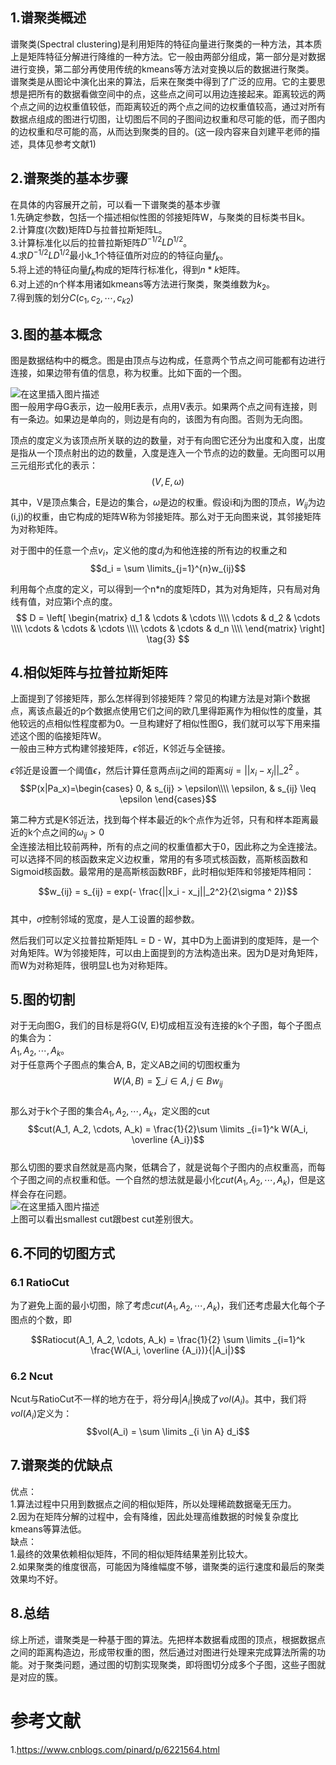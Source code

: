 ## 1.谱聚类概述
谱聚类(Spectral clustering)是利用矩阵的特征向量进行聚类的一种方法，其本质上是矩阵特征分解进行降维的一种方法。它一般由两部分组成，第一部分是对数据进行变换，第二部分再使用传统的kmeans等方法对变换以后的数据进行聚类。  
谱聚类是从图论中演化出来的算法，后来在聚类中得到了广泛的应用。它的主要思想是把所有的数据看做空间中的点，这些点之间可以用边连接起来。距离较远的两个点之间的边权重值较低，而距离较近的两个点之间的边权重值较高，通过对所有数据点组成的图进行切图，让切图后不同的子图间边权重和尽可能的低，而子图内的边权重和尽可能的高，从而达到聚类的目的。(这一段内容来自刘建平老师的描述，具体见参考文献1)  

## 2.谱聚类的基本步骤
在具体的内容展开之前，可以看一下谱聚类的基本步骤  
1.先确定参数，包括一个描述相似性图的邻接矩阵W，与聚类的目标类书目k。  
2.计算度(次数)矩阵D与拉普拉斯矩阵L。  
3.计算标准化以后的拉普拉斯矩阵$D^{-1/2}LD^{1/2}$。  
4.求$D^{-1/2}LD^{1/2}$最小k_1个特征值所对应的的特征向量$f_k$。  
5.将上述的特征向量$f_k$构成的矩阵行标准化，得到$n*k$矩阵。  
6.对上述的n个样本用诸如kmeans等方法进行聚类，聚类维数为$k_2$。  
7.得到簇的划分$C(c_1, c_2, \cdots, c_{k2})$  

## 3.图的基本概念
图是数据结构中的概念。图是由顶点与边构成，任意两个节点之间可能都有边进行连接，如果边带有值的信息，称为权重。比如下面的一个图。  

![在这里插入图片描述](https://github.com/bitcarmanlee/easy-algorithm-interview-photo/blob/master/traditional-algorithm/cluster/spectral/1.png)  
图一般用字母G表示，边一般用E表示，点用V表示。如果两个点之间有连接，则有一条边。如果边是单向的，则边是有向的，该图为有向图。否则为无向图。  

顶点的度定义为该顶点所关联的边的数量，对于有向图它还分为出度和入度，出度是指从一个顶点射出的边的数量，入度是连入一个节点的边的数量。无向图可以用三元组形式化的表示：  
$$(V, E, \omega)$$  

其中，V是顶点集合，E是边的集合，$\omega$是边的权重。假设i和j为图的顶点，$W_{ij}$为边(i,j)的权重，由它构成的矩阵W称为邻接矩阵。那么对于无向图来说，其邻接矩阵为对称矩阵。  

对于图中的任意一个点$v_i$，定义他的度$d_i$为和他连接的所有边的权重之和  
$$d_i = \sum \limits_{j=1}^{n}w_{ij}$$  

利用每个点度的定义，可以得到一个n*n的度矩阵D，其为对角矩阵，只有局对角线有值，对应第i个点的度。  
$$
 D = \left[
 \begin{matrix}
   d_1 & \cdots & \cdots \\\\
   \cdots & d_2 & \cdots \\\\
   \cdots & \cdots & \cdots \\\\
   \cdots & \cdots & d_n \\\\
  \end{matrix}
  \right] \tag{3}
$$

## 4.相似矩阵与拉普拉斯矩阵
上面提到了邻接矩阵，那么怎样得到邻接矩阵？常见的构建方法是对第i个数据点，离该点最近的p个数据点使用它们之间的欧几里得距离作为相似性的度量，其他较远的点相似性程度都为0。一旦构建好了相似性图G，我们就可以写下用来描述这个图的临接矩阵W。  
一般由三种方式构建邻接矩阵，$\epsilon$邻近，K邻近与全链接。  

$\epsilon$邻近是设置一个阈值$\epsilon$，然后计算任意两点ij之间的距离$s_{}ij = || x_i - x_j || \_2 ^ 2$  。    
$$P(x|Pa_x)=\begin{cases} 
		0, & s_{ij} > \epsilon\\\\ 
		\epsilon, & s_{ij} \leq \epsilon 
\end{cases}$$  

第二种方式是K邻近法，找到每个样本最近的k个点作为近邻，只有和样本距离最近的k个点之间的$\omega_{ij} > 0$  
全连接法相比较前两种，所有的点之间的权重值都大于0，因此称之为全连接法。可以选择不同的核函数来定义边权重，常用的有多项式核函数，高斯核函数和Sigmoid核函数。最常用的是高斯核函数RBF，此时相似矩阵和邻接矩阵相同：  

$$w_{ij} = s_{ij} = exp(- \frac{||x_i - x_j||_2^2}{2\sigma ^ 2})$$  
其中，$\sigma$控制邻域的宽度，是人工设置的超参数。  

然后我们可以定义拉普拉斯矩阵L = D - W，其中D为上面讲到的度矩阵，是一个对角矩阵。W为邻接矩阵，可以由上面提到的方法构造出来。因为D是对角矩阵，而W为对称矩阵，很明显L也为对称矩阵。  

## 5.图的切割
对于无向图G，我们的目标是将G(V, E)切成相互没有连接的k个子图，每个子图点的集合为：  
$A_1, A_2, \cdots, A_k$。  
对于任意两个子图点的集合A, B，定义AB之间的切图权重为  
$$W(A, B) = \sum \limits \_{i \in A, j \in B} w_{ij}$$    
那么对于k个子图的集合$A_1, A_2, \cdots, A_k$，定义图的cut  
$$cut(A_1, A_2, \cdots, A_k) =  \frac{1}{2}\sum \limits _{i=1}^k W(A_i, \overline {A_i})$$  
那么切图的要求自然就是高内聚，低耦合了，就是说每个子图内的点权重高，而每个子图之间的点权重和低。一个自然的想法就是最小化$cut(A_1, A_2, \cdots, A_k)$，但是这样会存在问题。  
![在这里插入图片描述](https://github.com/bitcarmanlee/easy-algorithm-interview-photo/blob/master/traditional-algorithm/cluster/spectral/2.jpg)  
上图可以看出smallest cut跟best cut差别很大。  

## 6.不同的切图方式
### 6.1 RatioCut 
为了避免上面的最小切图，除了考虑$cut(A_1, A_2, \cdots, A_k)$，我们还考虑最大化每个子图点的个数，即  

$$Ratiocut(A_1, A_2, \cdots, A_k) = \frac{1}{2} \sum \limits _{i=1}^k \frac{W(A_i, \overline {A_i})}{|A_i|}$$  

### 6.2 Ncut  
Ncut与RatioCut不一样的地方在于，将分母$|A_i|$换成了$vol(A_i)$。其中，我们将$vol(A_i)$定义为：  
$$vol(A_i) = \sum \limits _{i \in A} d_i$$  


## 7.谱聚类的优缺点
优点：  
1.算法过程中只用到数据点之间的相似矩阵，所以处理稀疏数据毫无压力。  
2.因为在矩阵分解的过程中，会有降维，因此处理高维数据的时候复杂度比kmeans等算法低。  
缺点：  
1.最终的效果依赖相似矩阵，不同的相似矩阵结果差别比较大。  
2.如果聚类的维度很高，可能因为降维幅度不够，谱聚类的运行速度和最后的聚类效果均不好。  

## 8.总结
综上所述，谱聚类是一种基于图的算法。先把样本数据看成图的顶点，根据数据点之间的距离构造边，形成带权重的图，然后通过对图进行处理来完成算法所需的功能。对于聚类问题，通过图的切割实现聚类，即将图切分成多个子图，这些子图就是对应的簇。  



#  参考文献
1.https://www.cnblogs.com/pinard/p/6221564.html
